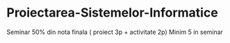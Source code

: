 # Proiectarea-Sistemelor-Informatice

Seminar 50% din nota finala ( proiect 3p + activitate 2p)
Minim 5 in seminar
